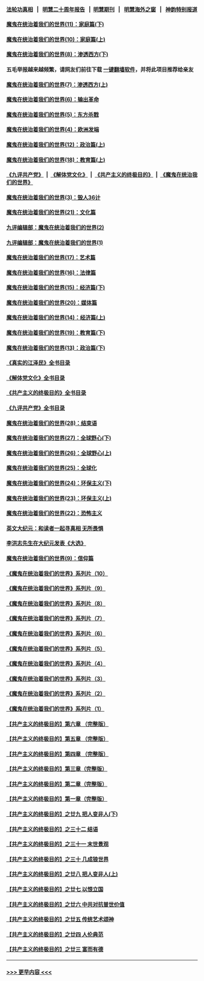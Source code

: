 #### [法轮功真相](https://github.com/gfw-breaker/truth/blob/master/README.md?t=0) &nbsp;&nbsp;|&nbsp;&nbsp; [明慧二十周年报告](https://github.com/gfw-breaker/mh-reports/blob/master/README.md?t=0) &nbsp;&nbsp;|&nbsp;&nbsp;[明慧期刊](https://github.com/gfw-breaker/mh-qikan) &nbsp;&nbsp;|&nbsp;&nbsp; [明慧海外之窗](https://github.com/gfw-breaker/mh-news/blob/master/README.md?t=0) &nbsp;&nbsp;|&nbsp;&nbsp; [神韵特别报道](https://github.com/gfw-breaker/mh-news/blob/master/shenyun.md?t=0)
#### [魔鬼在统治着我们的世界(11)：家庭篇(下)](../pages/nsc422/n10440961.md?t=12111601) 
#### [魔鬼在统治着我们的世界(10)：家庭篇(上)](../pages/nsc422/n10435448.md?t=12111601) 
#### [魔鬼在统治着我们的世界(8)：渗透西方(下)](../pages/nsc422/n10429603.md?t=12111601) 
#### 五毛举报越来越频繁，请网友们前往下载 [一键翻墙软件](https://github.com/gfw-breaker/ssr-accounts)，并将此项目推荐给亲友
#### [魔鬼在统治着我们的世界(7)：渗透西方(上)](../pages/nsc422/n10426013.md?t=12111601) 
#### [魔鬼在统治着我们的世界(6)：输出革命](../pages/nsc422/n10421536.md?t=12111601) 
#### [魔鬼在统治着我们的世界(5)：东方杀戮](../pages/nsc422/n10417707.md?t=12111601) 
#### [魔鬼在统治着我们的世界(4)：欧洲发端](../pages/nsc422/n10414890.md?t=12111601) 
#### [魔鬼在统治着我们的世界(12)：政治篇(上)](../pages/nsc422/n10444576.md?t=12111601) 
#### [魔鬼在统治着我们的世界(18)：教育篇(上)](../pages/nsc422/n10526970.md?t=12111601) 
#### [《九评共产党》](https://github.com/begood0513/9ping.md/blob/master/README.md) &nbsp;|&nbsp; [《解体党文化》](../../../../jtdwh.md/blob/master/README.md)  &nbsp;|&nbsp; [《共产主义的终极目的》](../../../../gczydzjmd.md/blob/master/README.md) &nbsp;|&nbsp; [《魔鬼在统治我们的世界》](../../../../mgztzwmdsj.md/blob/master/README.md) 
#### [魔鬼在统治着我们的世界(3)：毁人36计](../pages/nsc422/n10411583.md?t=12111601) 
#### [魔鬼在统治着我们的世界(21)：文化篇](../pages/nsc422/n10597706.md?t=12111601) 
#### [九评编辑部：魔鬼在统治着我们的世界(2)](../pages/nsc422/n10410036.md?t=12111601) 
#### [九评编辑部：魔鬼在统治着我们的世界(1)](../pages/nsc422/n10406825.md?t=12111601) 
#### [魔鬼在统治着我们的世界(17)：艺术篇](../pages/nsc422/n10499093.md?t=12111601) 
#### [魔鬼在统治着我们的世界(16)：法律篇](../pages/nsc422/n10485969.md?t=12111601) 
#### [魔鬼在统治着我们的世界(15)：经济篇(下)](../pages/nsc422/n10469975.md?t=12111601) 
#### [魔鬼在统治着我们的世界(20)：媒体篇](../pages/nsc422/n10586579.md?t=12111601) 
#### [魔鬼在统治着我们的世界(14)：经济篇(上)](../pages/nsc422/n10457370.md?t=12111601) 
#### [魔鬼在统治着我们的世界(19)：教育篇(下)](../pages/nsc422/n10564808.md?t=12111601) 
#### [魔鬼在统治着我们的世界(13)：政治篇(下)](../pages/nsc422/n10448270.md?t=12111601) 
#### [《真实的江泽民》全书目录](../pages/nsc422/n13721399.md?t=12111601) 
#### [《解体党文化》全书目录](../pages/nsc422/n13721157.md?t=12111601) 
#### [《共产主义的终极目的》全书目录](../pages/nsc422/n13721048.md?t=12111601) 
#### [《九评共产党》全书目录](../pages/nsc422/n13708085.md?t=12111601) 
#### [魔鬼在统治着我们的世界(28)：结束语](../pages/nsc422/n10936246.md?t=12111601) 
#### [魔鬼在统治着我们的世界(27)：全球野心(下)](../pages/nsc422/n10928319.md?t=12111601) 
#### [魔鬼在统治着我们的世界(26)：全球野心(上)](../pages/nsc422/n10900318.md?t=12111601) 
#### [魔鬼在统治着我们的世界(25)：全球化](../pages/nsc422/n10788205.md?t=12111601) 
#### [魔鬼在统治着我们的世界(24)：环保主义(下)](../pages/nsc422/n10695307.md?t=12111601) 
#### [魔鬼在统治着我们的世界(23)：环保主义(上)](../pages/nsc422/n10688613.md?t=12111601) 
#### [魔鬼在统治着我们的世界(22)：恐怖主义](../pages/nsc422/n10614727.md?t=12111601) 
#### [英文大纪元：和读者一起寻真相 无所畏惧](../pages/nsc422/n12542027.md?t=12111601) 
#### [李洪志先生在大纪元发表《大选》](../pages/nsc422/n12534746.md?t=12111601) 
#### [魔鬼在统治着我们的世界(9)：信仰篇](../pages/nsc422/n10432159.md?t=12111601) 
#### [《魔鬼在统治着我们的世界》系列片（10）](../pages/nsc422/n12292670.md?t=12111601) 
#### [《魔鬼在统治着我们的世界》系列片（9）](../pages/nsc422/n12290859.md?t=12111601) 
#### [《魔鬼在统治着我们的世界》系列片（8）](../pages/nsc422/n12287445.md?t=12111601) 
#### [《魔鬼在统治着我们的世界》系列片（7）](../pages/nsc422/n12283425.md?t=12111601) 
#### [《魔鬼在统治着我们的世界》系列片（6）](../pages/nsc422/n12282314.md?t=12111601) 
#### [《魔鬼在统治着我们的世界》系列片（5）](../pages/nsc422/n12281419.md?t=12111601) 
#### [《魔鬼在统治着我们的世界》系列片（4）](../pages/nsc422/n12274024.md?t=12111601) 
#### [《魔鬼在统治着我们的世界》系列片（3）](../pages/nsc422/n12271322.md?t=12111601) 
#### [《魔鬼在统治着我们的世界》系列片（2）](../pages/nsc422/n12269049.md?t=12111601) 
#### [《魔鬼在统治着我们的世界》系列片（1）](../pages/nsc422/n12267575.md?t=12111601) 
#### [【共产主义的终极目的】第六章 （完整版）](../pages/nsc422/n11428913.md?t=12111601) 
#### [【共产主义的终极目的】第五章 （完整版）](../pages/nsc422/n11428912.md?t=12111601) 
#### [【共产主义的终极目的】第四章 （完整版）](../pages/nsc422/n11428907.md?t=12111601) 
#### [【共产主义的终极目的】第三章（完整版）](../pages/nsc422/n11428848.md?t=12111601) 
#### [【共产主义的终极目的】第二章（完整版）](../pages/nsc422/n11428831.md?t=12111601) 
#### [【共产主义的终极目的】第一章（完整版）](../pages/nsc422/n11417651.md?t=12111601) 
#### [【共产主义的终极目的】之廿九 把人变非人(下)](../pages/nsc422/n11344140.md?t=12111601) 
#### [【共产主义的终极目的】之三十二 结语](../pages/nsc422/n11360535.md?t=12111601) 
#### [【共产主义的终极目的】之三十一 末世景观](../pages/nsc422/n11351129.md?t=12111601) 
#### [【共产主义的终极目的】之三十 几成狼世界](../pages/nsc422/n11348280.md?t=12111601) 
#### [【共产主义的终极目的】之廿八 把人变非人(上)](../pages/nsc422/n11340492.md?t=12111601) 
#### [【共产主义的终极目的】之廿七 以恨立国](../pages/nsc422/n11336944.md?t=12111601) 
#### [【共产主义的终极目的】之廿六 中共对抗普世价值](../pages/nsc422/n11324785.md?t=12111601) 
#### [【共产主义的终极目的】之廿五 传统艺术颂神](../pages/nsc422/n11296396.md?t=12111601) 
#### [【共产主义的终极目的】之廿四 人伦典范](../pages/nsc422/n11296397.md?t=12111601) 
#### [【共产主义的终极目的】之廿三 富而有德](../pages/nsc422/n11283598.md?t=12111601) 

----
#### [ >>> 更早内容 <<< ](../indexes/nsc422-earlier.md)
